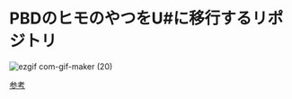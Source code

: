 # PBDのヒモのやつをU#に移行するリポジトリ

![ezgif com-gif-maker (20)](https://user-images.githubusercontent.com/15060080/188309594-7f0aa342-08fb-4b1d-95dd-e2c72647db1a.gif)



[参考](https://zenn.dev/r_ngtm/articles/position-based-dynamics-string)